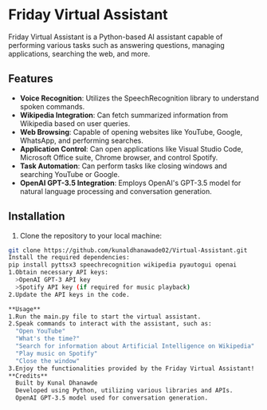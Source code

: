 # Friday Virtual Assistant

Friday Virtual Assistant is a Python-based AI assistant capable of performing various tasks such as answering questions, managing applications, searching the web, and more.

## Features

- **Voice Recognition**: Utilizes the SpeechRecognition library to understand spoken commands.
- **Wikipedia Integration**: Can fetch summarized information from Wikipedia based on user queries.
- **Web Browsing**: Capable of opening websites like YouTube, Google, WhatsApp, and performing searches.
- **Application Control**: Can open applications like Visual Studio Code, Microsoft Office suite, Chrome browser, and control Spotify.
- **Task Automation**: Can perform tasks like closing windows and searching YouTube or Google.
- **OpenAI GPT-3.5 Integration**: Employs OpenAI's GPT-3.5 model for natural language processing and conversation generation.

## Installation

1. Clone the repository to your local machine:

```bash
git clone https://github.com/kunaldhanawade02/Virtual-Assistant.git
Install the required dependencies:
pip install pyttsx3 speechrecognition wikipedia pyautogui openai
1.Obtain necessary API keys:
  >OpenAI GPT-3 API key
  >Spotify API key (if required for music playback)
2.Update the API keys in the code.

**Usage**
1.Run the main.py file to start the virtual assistant.
2.Speak commands to interact with the assistant, such as:
  "Open YouTube"
  "What's the time?"
  "Search for information about Artificial Intelligence on Wikipedia"
  "Play music on Spotify"
  "Close the window"
3.Enjoy the functionalities provided by the Friday Virtual Assistant!
**Credits**
  Built by Kunal Dhanawde
  Developed using Python, utilizing various libraries and APIs.
  OpenAI GPT-3.5 model used for conversation generation.
